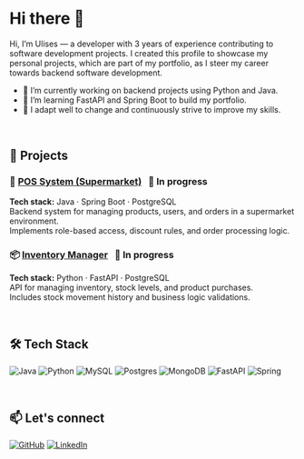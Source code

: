 <h1> Hi there 👋</h1>


<p>Hi, I’m Ulises — a developer with 3 years of experience contributing to software development projects. 
  I created this profile to showcase my personal projects, which are part of my portfolio, as I steer my career towards backend software development.</p>  
  

- 🔭 I’m currently working on backend projects using Python and Java.  
- 🌱 I’m learning FastAPI and Spring Boot to build my portfolio.  
- 🔄 I adapt well to change and continuously strive to improve my skills.   

</br>

## 🚀 Projects

### 🛒 [POS System (Supermarket)](https://github.com/ulises-casero-dev/pos_system) &nbsp; 🚧 In progress
**Tech stack:** Java · Spring Boot · PostgreSQL  
Backend system for managing products, users, and orders in a supermarket environment.  
Implements role-based access, discount rules, and order processing logic.



### 📦 [Inventory Manager](https://github.com/ulises-casero-dev/inventory-manager) &nbsp; 🚧 In progress  
**Tech stack:** Python · FastAPI · PostgreSQL  
API for managing inventory, stock levels, and product purchases.  
Includes stock movement history and business logic validations.


</br>

## 🛠️ Tech Stack  
![Java](https://img.shields.io/badge/java-%23ED8B00.svg?style=for-the-badge&logo=openjdk&logoColor=white)
![Python](https://img.shields.io/badge/python-3670A0?style=for-the-badge&logo=python&logoColor=ffdd54)
![MySQL](https://img.shields.io/badge/mysql-4479A1.svg?style=for-the-badge&logo=mysql&logoColor=white)
![Postgres](https://img.shields.io/badge/postgres-%23316192.svg?style=for-the-badge&logo=postgresql&logoColor=white)
![MongoDB](https://img.shields.io/badge/MongoDB-%234ea94b.svg?style=for-the-badge&logo=mongodb&logoColor=white)
![FastAPI](https://img.shields.io/badge/FastAPI-005571?style=for-the-badge&logo=fastapi)
![Spring](https://img.shields.io/badge/spring-%236DB33F.svg?style=for-the-badge&logo=spring&logoColor=white)

</br>

## 📫 Let's connect
[![GitHub](https://img.shields.io/badge/GitHub-%2312100E.svg?&style=for-the-badge&logo=github&logoColor=white)](https://github.com/ulises-casero-dev)
[![LinkedIn](https://img.shields.io/badge/linkedin-%230077B5.svg?&style=for-the-badge&logo=linkedin&logoColor=white)](https://www.linkedin.com/in/ulises-casero-5699841b7/)
